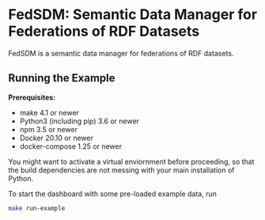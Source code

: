 # FedSDM: Semantic Data Manager for Federations of RDF Datasets

FedSDM is a semantic data manager for federations of RDF datasets.

## Running the Example
**Prerequisites:**
* make 4.1 or newer
* Python3 (including pip) 3.6 or newer
* npm 3.5 or newer
* Docker 20.10 or newer
* docker-compose 1.25 or newer

You might want to activate a virtual enviornment before proceeding, so that the build dependencies are not messing with your main installation of Python.

To start the dashboard with some pre-loaded example data, run
```bash
make run-example
```
